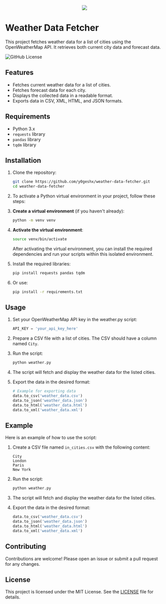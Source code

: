 <div align="center">
	<img  src="https://github.com/user-attachments/assets/ab977bae-3d0a-423e-88c9-819dfed708e2">
</div>

# Weather Data Fetcher

This project fetches weather data for a list of cities using the OpenWeatherMap API. It retrieves both current city data and forecast data.

![GitHub License](https://img.shields.io/github/license/y0geshx/weather-data-fetcher?logo=github)

## Features

- Fetches current weather data for a list of cities.
- Fetches forecast data for each city.
- Displays the collected data in a readable format.
- Exports data in CSV, XML, HTML, and JSON formats.

## Requirements

- Python 3.x
- `requests` library
- `pandas` library
- `tqdm` library

## Installation

1. Clone the repository:
    ```sh
	git clone https://github.com/y0geshx/weather-data-fetcher.git
    cd weather-data-fetcher
    ```
2. To activate a Python virtual environment in your project, follow these steps:

3. **Create a virtual environment** (if you haven't already):
    ```sh
    python -m venv venv
    ```
4. **Activate the virtual environment**:
    ```sh
    source venv/bin/activate
    ```
	After activating the virtual environment, you can install the required dependencies and run your scripts within this isolated environment.

5. Install the required libraries:
    ```sh
    pip install requests pandas tqdm
    ```
6. Or use:
    ```sh
    pip install -r requirements.txt
    ```

## Usage

1. Set your OpenWeatherMap API key in the weather.py script:
    ```python
    API_KEY = 'your_api_key_here'
    ```

2. Prepare a CSV file with a list of cities. The CSV should have a column named `City`.

3. Run the script:
    ```sh
    python weather.py
    ```

4. The script will fetch and display the weather data for the listed cities.

5. Export the data in the desired format:
    ```python
    # Example for exporting data
    data.to_csv('weather_data.csv')
    data.to_json('weather_data.json')
    data.to_html('weather_data.html')
    data.to_xml('weather_data.xml')
    ```

## Example

Here is an example of how to use the script:

1. Create a CSV file named `in_cities.csv` with the following content:
    ```csv
    City
    London
    Paris
    New York
    ```

2. Run the script:
    ```sh
    python weather.py
    ```

3. The script will fetch and display the weather data for the listed cities.

4. Export the data in the desired format:
    ```python
    data.to_csv('weather_data.csv')
    data.to_json('weather_data.json')
    data.to_html('weather_data.html')
    data.to_xml('weather_data.xml')
    ```
## Contributing

Contributions are welcome! Please open an issue or submit a pull request for any changes.

## License

This project is licensed under the MIT License. See the [LICENSE](LICENSE) file for details.